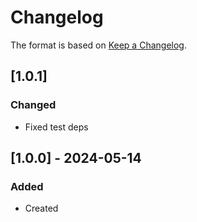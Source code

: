 # Changelog
The format is based on [Keep a Changelog](https://keepachangelog.com/en/1.0.0/).

## [1.0.1]
### Changed
- Fixed test deps

## [1.0.0] - 2024-05-14
### Added
- Created
